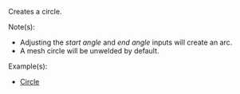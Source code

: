 Creates a circle.

Note(s):



* Adjusting the _start angle_ and _end angle_ inputs will create an arc.
* A mesh circle will be unwelded by default.

Example(s):



* [Circle](https://creator.trimble.com/graph?assetURI=whp:34803f98-fb91-4c48-a4a4-ef9ad88c8fa1&version=latest)